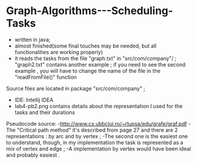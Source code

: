 # Graph-Algorithms---Scheduling-Tasks
- written in java;
- almost finished(some final touches may be needed, but all functionalities are working properly)
- it reads the tasks from the file "graph.txt" in "src/com/company"/ ; "graph2.txt" contains another example ; if you need to see the second example , you will have to change the name of the file in the "readFromFile()" function

Source files are located in package  "src/com/company" ;
- IDE: Intellij IDEA
- lab4-pb2.png contains details about the representation I used for the tasks and their durations

Pseudocode source:
-http://www.cs.ubbcluj.ro/~rlupsa/edu/grafe/graf.pdf
-The "Critical path method" it's described from page 27 and there are 2 representations : by arc and by vertex ;
-The second one is the easiest one to understand, though, in my implementation the task is represented as a mix of vertex and edge ;
-A implementation by vertex would have been ideal and probably easiest .
